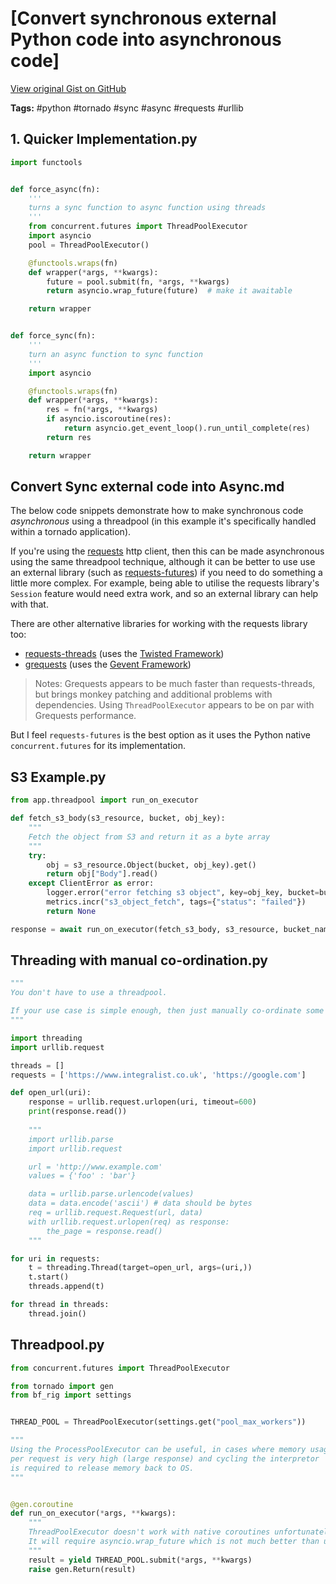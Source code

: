 # [Convert synchronous external Python code into asynchronous code] 

[View original Gist on GitHub](https://gist.github.com/Integralist/ede3fe461213844bb8b8685f1fee44af)

**Tags:** #python #tornado #sync #async #requests #urllib

## 1. Quicker Implementation.py

```python
import functools


def force_async(fn):
    '''
    turns a sync function to async function using threads
    '''
    from concurrent.futures import ThreadPoolExecutor
    import asyncio
    pool = ThreadPoolExecutor()

    @functools.wraps(fn)
    def wrapper(*args, **kwargs):
        future = pool.submit(fn, *args, **kwargs)
        return asyncio.wrap_future(future)  # make it awaitable

    return wrapper


def force_sync(fn):
    '''
    turn an async function to sync function
    '''
    import asyncio

    @functools.wraps(fn)
    def wrapper(*args, **kwargs):
        res = fn(*args, **kwargs)
        if asyncio.iscoroutine(res):
            return asyncio.get_event_loop().run_until_complete(res)
        return res

    return wrapper
```

## Convert Sync external code into Async.md

The below code snippets demonstrate how to make synchronous code _asynchronous_ using a threadpool (in this example it's specifically handled within a tornado application).

If you're using the [requests](http://docs.python-requests.org/en/master/) http client, then this can be made asynchronous using the same threadpool technique, although it can be better to use use an external library (such as [requests-futures](https://github.com/ross/requests-futures/blob/master/README.rst)) if you need to do something a little more complex. For example, being able to utilise the requests library's `Session` feature would need extra work, and so an external library can help with that.

There are other alternative libraries for working with the requests library too:

- [requests-threads](https://github.com/requests/requests-threads) (uses the [Twisted Framework](https://twistedmatrix.com/trac/))
- [grequests](https://github.com/kennethreitz/grequests) (uses the [Gevent Framework](http://www.gevent.org/))

> Notes: Grequests appears to be much faster than requests-threads, but brings monkey patching and additional problems with dependencies. Using `ThreadPoolExecutor` appears to be on par with Grequests performance.

But I feel `requests-futures` is the best option as it uses the Python native `concurrent.futures` for its implementation.

## S3 Example.py

```python
from app.threadpool import run_on_executor

def fetch_s3_body(s3_resource, bucket, obj_key):
    """
    Fetch the object from S3 and return it as a byte array
    """
    try:
        obj = s3_resource.Object(bucket, obj_key).get()
        return obj["Body"].read()
    except ClientError as error:
        logger.error("error fetching s3 object", key=obj_key, bucket=bucket, error=error)
        metrics.incr("s3_object_fetch", tags={"status": "failed"})
        return None

response = await run_on_executor(fetch_s3_body, s3_resource, bucket_name, object_key)
```

## Threading with manual co-ordination.py

```python
"""
You don't have to use a threadpool. 

If your use case is simple enough, then just manually co-ordinate some threads.
"""

import threading
import urllib.request

threads = []
requests = ['https://www.integralist.co.uk', 'https://google.com']

def open_url(uri):
    response = urllib.request.urlopen(uri, timeout=600)
    print(response.read())
    
    """
    import urllib.parse
    import urllib.request

    url = 'http://www.example.com'
    values = {'foo' : 'bar'}

    data = urllib.parse.urlencode(values)
    data = data.encode('ascii') # data should be bytes
    req = urllib.request.Request(url, data)
    with urllib.request.urlopen(req) as response:
	    the_page = response.read()
    """

for uri in requests:
    t = threading.Thread(target=open_url, args=(uri,))
    t.start()
    threads.append(t)

for thread in threads:
    thread.join()
```

## Threadpool.py

```python
from concurrent.futures import ThreadPoolExecutor

from tornado import gen
from bf_rig import settings


THREAD_POOL = ThreadPoolExecutor(settings.get("pool_max_workers"))

"""
Using the ProcessPoolExecutor can be useful, in cases where memory usage 
per request is very high (large response) and cycling the interpretor 
is required to release memory back to OS.
"""


@gen.coroutine
def run_on_executor(*args, **kwargs):
    """
    ThreadPoolExecutor doesn't work with native coroutines unfortunately.
    It will require asyncio.wrap_future which is not much better than using tornado's decorators.
    """
    result = yield THREAD_POOL.submit(*args, **kwargs)
    raise gen.Return(result)
```

